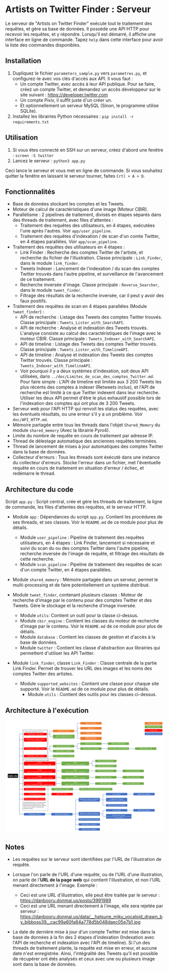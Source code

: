 # Artists on Twitter Finder : Serveur

Le serveur de "Artists on Twitter Finder" exécute tout le traitement des requêtes, et gère sa base de données.
Il possède une API HTTP pour recevoir les requêtes, et y répondre.
Lorsqu'il est démarré, il affiche une interface en ligne de commande. Tapez `help` dans cette interface pour avoir la liste des commandes disponibles.


## Installation

1. Dupliquez le fichier `parameters_sample.py` vers `parametres.py`, et configurez-le avec vos clés d'accès aux API. Il vous faut :
   - Un compte Twitter, avec accès à leur API publique. Pour se faire, créez un compte Twitter, et demandez un accès développeur sur le site suivant : https://developer.twitter.com
   - Un compte Pixiv, il suffit juste d'un créer un.
   - Et optionnellement un serveur MySQL (Sinon, le programme utilise SQLite).
2. Installez les librairies Python nécessaires : `pip install -r requirements.txt`


## Utilisation

1. Si vous êtes connecté en SSH sur un serveur, créez d'abord une fenêtre : `screen -S twitter`
2. Lancez le serveur : `python3 app.py`

Ceci lance le serveur et vous met en ligne de commande. Si vous souhaitez quitter la fenêtre en laissant le serveur tourner, faites `Crtl + A + D`.


## Fonctionnalités

* Base de données stockant les comptes et les Tweets.
* Moteur de calcul de caractéristiques d'une image (Moteur CBIR).
* Parallélisme : 2 pipelines de traitement, divisés en étapes séparés dans des threads de traitement, avec files d'attentes :
  - Traitement des requêtes des utilisateurs, en 4 étapes, exécutées l'une après l'autres. Voir `app/user_pipeline`.
  - Traitement des requêtes d'indexation / de scan d'un comte Twitter, en 4 étapes paralléles. Voir `app/scan_pipeline`.
* Traitement des requêtes des utilisateurs en 4 étapes :
  - Link Finder : Recherche des comptes Twitter de l'artiste, et recherche du fichier de l'illustration. Classe principale : `Link_Finder`, dans le module `link_finder`.
  - Tweets Indexer : Lancement de l'indexation / du scan des comptes Twitter trouvés dans l'autre pipeline, et surveillance de l'avancement de ce traitement.
  - Recherche inversée d'image. Classe principale : `Reverse_Searcher`, dans le module `tweet_finder`.
  - Filtrage des résultats de la recherche inversée, car il peut y avoir des faux positifs.
* Traitement des requêtes de scan en 4 étapes paralléles (Module `tweet_finder`) :
  - API de recherche : Listage des Tweets des comptes Twitter trouvés. Classe principale : `Tweets_Lister_with_SearchAPI`.
  - API de recherche : Analyse et indexation des Tweets trouvés. L'analyse consiste au calcul des caractéristiques de l'image avec le moteur CBIR. Classe principale : `Tweets_Indexer_with_SearchAPI`.
  - API de timeline : Listage des Tweets des comptes Twitter trouvés. Classe principale : `Tweets_Lister_with_TimelineAPI`.
  - API de timeline : Analyse et indexation des Tweets des comptes Twitter trouvés. Classe principale : `Tweets_Indexer_with_TimelineAPI`.
  - Voir pourquoi il y a deux systèmes d'indexation, soit deux API utilisées, dans `../doc/Limites_de_scan_des_comptes_Twitter.md`. Pour faire simple : L'API de timeline est limitée aux 3 200 Tweets les plus récents des comptes à indexer (Retweets inclus), et l'API de recherche est limité à ce que Twitter indexent dans leur recherche. Utiliser les deux API permet d'être le plus exhaustif possible lors de l'indexation des comptes qui ont plus de 3 200 Tweets.
* Serveur web pour l'API HTTP qui renvoit les status des requêtes, avec les éventuels résultats, ou une erreur s'il y a un problème. Voir `doc/API_HTTP.md`.
* Mémoire partagée entre tous les threads dans l'objet `Shared_Memory` du module `shared_memory` (Avec la librairie Pyro4).
* Limite du nombre de requête en cours de traitement par adresse IP.
* Thread de délestage automatique des anciennes requêtes terminées.
* Thread de lancement de mises à jour automatiques des comptes Twitter dans la base de données.
* Collecteur d'erreurs : Tous les threads sont éxécuté dans une instance du collecteur d'erreurs. Stocke l'erreur dans un fichier, met l'éventuelle requête en cours de traitement en situation d'erreur / échec, et redémarre le thread.


## Architecture du code

Script `app.py` : Script central, crée et gère les threads de traitement, la ligne de commande, les files d'attentes des requêtes, et le serveur HTTP.

* Module `app` : Dépendances du script `app.py`. Contient les procédures de ses threads, et ses classes. Voir le `README.md` de ce module pour plus de détails.
  - Module `user_pipeline` : Pipeline de traitement des requêtes utilisateurs, en 4 étapes : Link Finder, lancement si nécessaire et suivi du scan du ou des comptes Twitter dans l'autre pipeline, recherche inversée de l'image de requête, et filtrage des résultats de cette recherche.
  - Module `scan_pipeline` : Pipeline de traitement des requêtes de scan d'un compte Twitter, en 4 étapes paralléles.

* Module `shared_memory` : Mémoire partagée dans un serveur, permet le multi-processing et de faire potentiellement un système distribué.

* Module `tweet_finder`, contenant plusieurs classes : Moteur de recherche d'image par le contenu pour des comptes Twitter et des Tweets. Gère le stockage et la recherche d'image inversée.
  - Module `utils`: Contient un outil pour la classe ci-dessus.
  - Module `cbir_engine` : Contient les classes du moteur de recherche d'image par le contenu. Voir le `README.md` de ce module pour plus de détails.
  - Module `database` : Contient les classes de gestion et d'accès à la base de données.
  - Module `twitter` : Contient les classe d'abstraction aux librairies qui permettent d'utiliser les API Twitter.

* Module `link_finder`, classe `Link_Finder` : Classe centrale de la partie Link Finder. Permet de trouver les URL des images et les noms des comptes Twitter des artistes.
  - Module `supported_websites` : Contient une classe pour chaque site supporté. Voir le `README.md` de ce module pour plus de détails.
    - Module `utils` : Contient des outils pour les classes ci-dessus.


## Architecture à l'exécution

![Architecture du serveur](../doc/Architecture_du_serveur.png)


## Notes

* Les requêtes sur le serveur sont identifiées par l'URL de l'illustration de requête.

* Lorsque l'on parle de l'URL d'une requête, ou de l'URL d'une illustration, on parle de l'**URL de la page web** qui contient l'illustration, et non l'URL menant directement à l'image.
  Exemple :
  - Ceci est une URL d'illustration, elle peut être traitée par le serveur : https://danbooru.donmai.us/posts/3991989
  - Ceci est une URL menant directement à l'image, elle sera rejetée par serveur : https://danbooru.donmai.us/data/__hatsune_miku_vocaloid_drawn_by_bibboss39__cac99a60fa84a778d5b048daec05e7b1.jpg

* La date de dernière mise à jour d'un compte Twitter est mise dans la base de données à la fin des 2 étapes d'indexation (Indexation avec l'API de recherche et indexation avec l'API de timeline). Si l'un des threads de traitement plante, la requête est mise en erreur, et aucune date n'est enregistrée. Ainsi, l'intégralité des Tweets qu'il est possible de récupérer ont étés analysés et ceux avec une ou plusieurs image sont dans la base de données.
